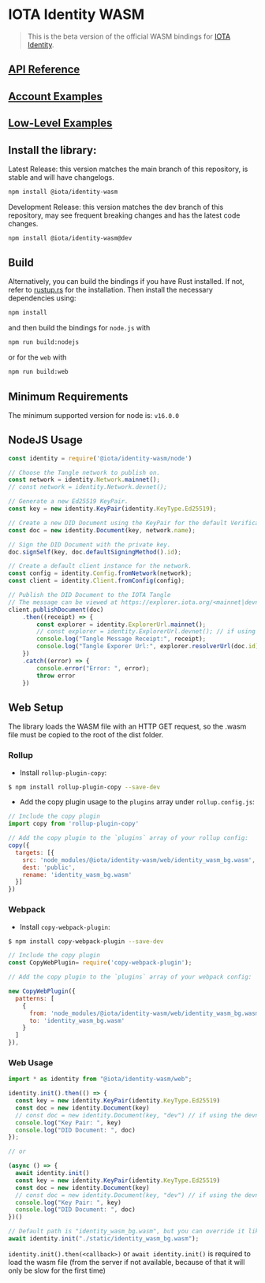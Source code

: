 # IOTA Identity WASM

> This is the beta version of the official WASM bindings for [IOTA Identity](https://github.com/iotaledger/identity.rs).

## [API Reference](https://wiki.iota.org/identity.rs/libraries/wasm/api_reference)

## [Account Examples](https://github.com/iotaledger/identity.rs/blob/main/bindings/wasm/examples-account/README.md)
## [Low-Level Examples](https://github.com/iotaledger/identity.rs/blob/main/bindings/wasm/examples/README.md)

## Install the library:

Latest Release: this version matches the main branch of this repository, is stable and will have changelogs.
```bash
npm install @iota/identity-wasm
```

Development Release: this version matches the dev branch of this repository, may see frequent breaking changes and has the latest code changes.
```bash
npm install @iota/identity-wasm@dev
```

## Build

Alternatively, you can build the bindings if you have Rust installed. If not, refer to [rustup.rs](https://rustup.rs) for the installation. Then install the necessary dependencies using:
```bash
npm install
```

and then build the bindings for `node.js` with

```bash
npm run build:nodejs
```

or for the `web` with

```bash
npm run build:web
```

## Minimum Requirements

The minimum supported version for node is: `v16.0.0`

## NodeJS Usage
<!-- 
Test this example using https://github.com/anko/txm: `txm README.md`

Replace imports with local paths for txm:
!test program
cat \
| sed -e "s#require('@iota/identity-wasm/node')#require('./node/identity_wasm.js')#" \
| node
-->
<!-- !test check Nodejs Example -->
```javascript
const identity = require('@iota/identity-wasm/node')

// Choose the Tangle network to publish on.
const network = identity.Network.mainnet();
// const network = identity.Network.devnet();

// Generate a new Ed25519 KeyPair.
const key = new identity.KeyPair(identity.KeyType.Ed25519);

// Create a new DID Document using the KeyPair for the default VerificationMethod.
const doc = new identity.Document(key, network.name);

// Sign the DID Document with the private key.
doc.signSelf(key, doc.defaultSigningMethod().id);

// Create a default client instance for the network.
const config = identity.Config.fromNetwork(network);
const client = identity.Client.fromConfig(config);

// Publish the DID Document to the IOTA Tangle
// The message can be viewed at https://explorer.iota.org/<mainnet|devnet>/transaction/<messageId>
client.publishDocument(doc)
    .then((receipt) => {
        const explorer = identity.ExplorerUrl.mainnet();
        // const explorer = identity.ExplorerUrl.devnet(); // if using the devnet
        console.log("Tangle Message Receipt:", receipt);
        console.log("Tangle Exporer Url:", explorer.resolverUrl(doc.id));
    })
    .catch((error) => {
        console.error("Error: ", error);
        throw error
    })
```

## Web Setup

The library loads the WASM file with an HTTP GET request, so the .wasm file must be copied to the root of the dist folder.

### Rollup

- Install `rollup-plugin-copy`:

```bash
$ npm install rollup-plugin-copy --save-dev
```

- Add the copy plugin usage to the `plugins` array under `rollup.config.js`:

```js
// Include the copy plugin
import copy from 'rollup-plugin-copy'

// Add the copy plugin to the `plugins` array of your rollup config:
copy({
  targets: [{
    src: 'node_modules/@iota/identity-wasm/web/identity_wasm_bg.wasm',
    dest: 'public',
    rename: 'identity_wasm_bg.wasm'
  }]
})
```

### Webpack

- Install `copy-webpack-plugin`:

```bash
$ npm install copy-webpack-plugin --save-dev
```

```js
// Include the copy plugin
const CopyWebPlugin= require('copy-webpack-plugin');

// Add the copy plugin to the `plugins` array of your webpack config:

new CopyWebPlugin({
  patterns: [
    {
      from: 'node_modules/@iota/identity-wasm/web/identity_wasm_bg.wasm',
      to: 'identity_wasm_bg.wasm'
    }
  ]
}),
```

### Web Usage

```js
import * as identity from "@iota/identity-wasm/web";

identity.init().then(() => {
  const key = new identity.KeyPair(identity.KeyType.Ed25519)
  const doc = new identity.Document(key)
  // const doc = new identity.Document(key, "dev") // if using the devnet
  console.log("Key Pair: ", key)
  console.log("DID Document: ", doc)
});

// or

(async () => {
  await identity.init()
  const key = new identity.KeyPair(identity.KeyType.Ed25519)
  const doc = new identity.Document(key)
  // const doc = new identity.Document(key, "dev") // if using the devnet
  console.log("Key Pair: ", key)
  console.log("DID Document: ", doc)
})()

// Default path is "identity_wasm_bg.wasm", but you can override it like this
await identity.init("./static/identity_wasm_bg.wasm");
```

`identity.init().then(<callback>)` or `await identity.init()` is required to load the wasm file (from the server if not available, because of that it will only be slow for the first time)
